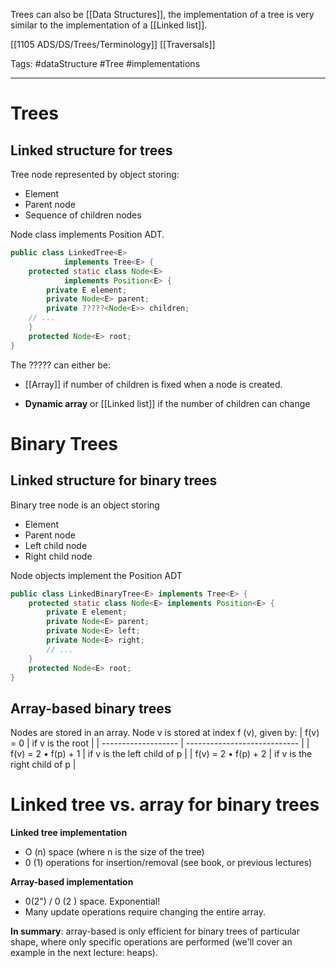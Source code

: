 Trees can also be [[Data Structures]], the implementation of a tree is very similar to the implementation of a [[Linked list]]. 

[[1105 ADS/DS/Trees/Terminology]] [[Traversals]] 

Tags: #dataStructure #Tree #implementations
___
# Trees
## Linked structure for trees
Tree node represented by object storing:
* Element
* Parent node
* Sequence of children nodes

Node class implements Position ADT.
```java
public class LinkedTree<E>
			implements Tree<E> {
	protected static class Node<E>
			implements Position<E> {
		private E element;
		private Node<E> parent;
		private ?????<Node<E>> children;
	// ...
	}
	protected Node<E> root;
}
```
The ????? can either be:
* [[Array]] if number of children is fixed when a node is created.
- **Dynamic array** or [[Linked list]] if the number of children can change

# Binary Trees
## Linked structure for binary trees
Binary tree node is an object storing
* Element
* Parent node
* Left child node
* Right child node

Node objects implement the Position ADT
```java
public class LinkedBinaryTree<E> implements Tree<E> {
	protected static class Node<E> implements Position<E> {
		private E element;
		private Node<E> parent;
		private Node<E> left;
		private Node<E> right;
		// ...
	}
	protected Node<E> root;
}
```

## Array-based binary trees
Nodes are stored in an array.
Node v is stored at index f (v), given by:
| f(v) = 0            | if v is the root             |
| ------------------- | ---------------------------- |
| f(v) = 2 • f(p) + 1 | if v is the left child of p  |
| f(v) = 2 • f(p) + 2 | if v is the right child of p |

# Linked tree vs. array for binary trees
**Linked tree implementation**
- O (n) space (where n is the size of the tree)
- 0 (1) operations for insertion/removal (see book, or previous lectures)

**Array-based implementation**
- 0(2") / 0 (2 ) space. Exponential!
- Many update operations require changing the entire array.

**In summary**: array-based is only efficient for binary trees of particular shape, where only specific operations are performed (we'll cover an example in the next lecture: heaps).





